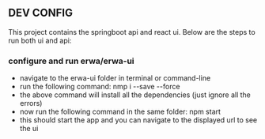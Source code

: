 ## DEV CONFIG ##

This project contains the springboot api and react ui. Below are the steps to run both ui and api:

### configure and run  erwa/erwa-ui ###
- navigate to the erwa-ui folder in terminal or command-line
- run the following command: nmp i --save --force
- the above command will install all the dependencies (just ignore all the errors)
- now run the following command in the same folder: npm start
- this should start the app and you can navigate to the displayed url to see the ui